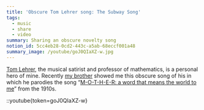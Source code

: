 ```yaml
---
title: 'Obscure Tom Lehrer song: The Subway Song'
tags:
  - music
  - share
  - video
summary: Sharing an obscure novelty song
notion_id: 5cc4eb28-0cd2-443c-a5ab-68eccf001a48
summary_image: /youtube/goJ0QIaXZ-w.jpg
---
```

[Tom Lehrer](https://en.wikipedia.org/wiki/Tom_Lehrer), the musical satirist and professor of mathematics, is a personal hero of mine. Recently [my brother](https://thatsmathematics.com/blog/) showed me this obscure song of his in which he parodies the song “[M-O-T-H-E-R: a word that means the world to me](https://dmr.bsu.edu/digital/collection/ShtMus/id/720)” from the 1910s.

::youtube{token=goJ0QIaXZ-w}
